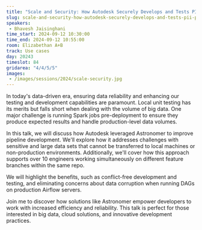 ```yaml
---
title: "Scale and Security: How Autodesk Securely Develops and Tests PII Pipelines with Airflow"
slug: scale-and-security-how-autodesk-securely-develops-and-tests-pii-pipelines-with-airflow
speakers:
 - Bhavesh Jaisinghani
time_start: 2024-09-12 10:30:00
time_end: 2024-09-12 10:55:00
room: Elizabethan A+B
track: Use cases
day: 20243
timeslot: 84
gridarea: "4/4/5/5"
images: 
 - /images/sessions/2024/scale-security.jpg
---
```


In today's data-driven era, ensuring data reliability and enhancing our testing and development capabilities are paramount. Local unit testing has its merits but falls short when dealing with the volume of big data. One major challenge is running Spark jobs pre-deployment to ensure they produce expected results and handle production-level data volumes.

In this talk, we will discuss how Autodesk leveraged Astronomer to improve pipeline development. We'll explore how it addresses challenges with sensitive and large data sets that cannot be transferred to local machines or non-production environments. Additionally, we'll cover how this approach supports over 10 engineers working simultaneously on different feature branches within the same repo.

We will highlight the benefits, such as conflict-free development and testing, and eliminating concerns about data corruption when running DAGs on production Airflow servers.

Join me to discover how solutions like Astronomer empower developers to work with increased efficiency and reliability. This talk is perfect for those interested in big data, cloud solutions, and innovative development practices.